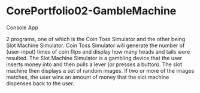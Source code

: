 # CorePortfolio02-GambleMachine
Console App

2 programs, one of which is the Coin Toss Simulator and the other being Slot Machine Simulator. Coin Toss Simulator will generate the number of (user-input) times of 
coin flips and display how many heads and tails were resulted. The Slot Machine Simulator is a gambling device that the user inserts money into and then pulls a lever (or presses a button). The slot machine then displays a set of random images. If two or more of the images matches, the user wins an amount of money that the slot machine dispenses back to the user.
